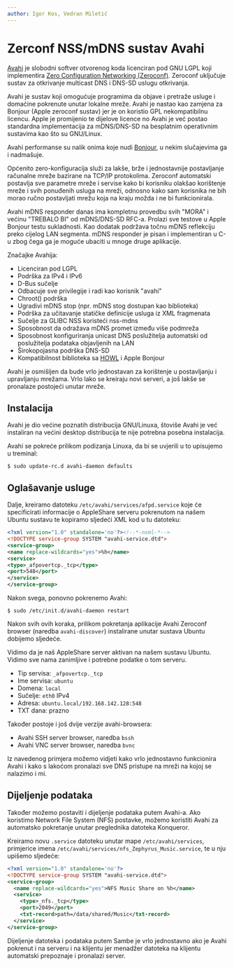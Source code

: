 ```yaml
---
author: Igor Kos, Vedran Miletić
---
```


# Zerconf NSS/mDNS sustav Avahi

[Avahi](https://www.avahi.org/) je slobodni softver otvorenog koda licenciran pod GNU LGPL koji implementira [Zero Configuration Networking (Zeroconf)](http://www.zeroconf.org/). Zeroconf uključuje sustav za otkrivanje multicast DNS i DNS-SD uslugu otkrivanja.

Avahi je sustav koji omogućuje programima da objave i pretraže usluge i domaćine pokrenute unutar lokalne mreže. Avahi je nastao kao zamjena za Bonjour (Apple zeroconf sustav) jer je on koristio GPL nekompatibilnu licencu. Apple je promijenio te dijelove licence no Avahi je već postao standardna implementacija za mDNS/DNS-SD na besplatnim operativnim sustavima kao što su GNU/Linux.

Avahi performanse su nalik onima koje nudi [Bonjour](https://developer.apple.com/bonjour/), u nekim slučajevima ga i nadmašuje.

Općenito zero-konfiguracija služi za lakše, brže i jednostavnije postavljanje računalne mreže bazirane na TCP/IP protokolima. Zeroconf automatski postavlja sve parametre mreže i servise kako bi korisniku olakšao korištenje mreže i svih ponuđenih usluga na mreži, odnosno kako sam korisnika ne bih morao ručno postavljati mrežu koja na kraju možda i ne bi funkcionirala.

Avahi mDNS responder danas ima kompletnu provedbu svih "MORA" i većinu "TREBALO BI" od mDNS/DNS-SD RFC-a. Prolazi sve testove u Apple Bonjour testu sukladnosti. Kao dodatak podržava točnu mDNS reflekciju preko cijelog LAN segmenta. mDNS responder je pisan i implementiran u C-u zbog čega ga je moguće ubaciti u mnoge druge aplikacije.

Značajke Avahija:

- Licenciran pod LGPL
- Podrška za IPv4 i IPv6
- D-Bus sučelje
- Odbacuje sve privilegije i radi kao korisnik "avahi"
- Chroot() podrška
- Ugradivi mDNS stop (npr. mDNS stog dostupan kao biblioteka)
- Podrška za učitavanje statičke definicije usluga iz XML fragmenata
- Sučelje za GLIBC NSS koristeći nss-mdns
- Sposobnost da odražava mDNS promet između više podmreža
- Sposobnost konfiguriranja unicast DNS poslužitelja automatski od poslužitelja podataka objavljenih na LAN
- Širokopojasna podrška DNS-SD
- Kompatibilnost biblioteka sa [HOWL](https://0pointer.de/blog/projects/howl.html) i Apple Bonjour

Avahi je osmišljen da bude vrlo jednostavan za korištenje u postavljanju i upravljanju mrežama. Vrlo lako se kreiraju novi serveri, a još lakše se pronalaze postojeći unutar mreže.

## Instalacija

Avahi je dio većine poznatih distribucija GNU/Linuxa, štoviše Avahi je već instaliran na većini desktop distribucija te nije potrebna posebna instalacija.

Avahi se pokreće prilikom podizanja Linuxa, da bi se uvjerili u to upisujemo u treminal:

``` shell
$ sudo update-rc.d avahi-daemon defaults
```

## Oglašavanje usluge

Dalje, kreiramo datoteku `/etc/avahi/services/afpd.service` koje će specificirati informacije o AppleShare serveru pokrenutom na našem Ubuntu sustavu te kopiramo sljedeći XML kod u tu datoteku:

``` xml
<?xml version="1.0" standalone='no'?><!--*-nxml-*-->
<!DOCTYPE service-group SYSTEM "avahi-service.dtd">
<service-group>
<name replace-wildcards="yes">%h</name>
<service>
<type>_afpovertcp._tcp</type>
<port>548</port>
</service>
</service-group>
```

Nakon svega, ponovno pokrenemo Avahi:

``` shell
$ sudo /etc/init.d/avahi-daemon restart
```

Nakon svih ovih koraka, prilikom pokretanja aplikacije Avahi Zeroconf browser (naredba `avahi-discover`) instalirane unutar sustava Ubuntu dobijemo sljedeće.

Vidimo da je naš AppleShare server aktivan na našem sustavu Ubuntu. Vidimo sve nama zanimljive i potrebne podatke o tom serveru.

- Tip servisa: `_afpovertcp._tcp`
- Ime servisa: `ubuntu`
- Domena: `local`
- Sučelje: `eth0` IPv4
- Adresa: `ubuntu.local/192.168.142.128:548`
- TXT dana: prazno

Također postoje i još dvije verzije avahi-browsera:

- Avahi SSH server browser, naredba `bssh`
- Avahi VNC server browser, naredba `bvnc`

Iz navedenog primjera možemo vidjeti kako vrlo jednostavno funkcionira Avahi i kako s lakoćom pronalazi sve DNS pristupe na mreži na kojoj se nalazimo i mi.

## Dijeljenje podataka

Također možemo postaviti i dijeljenje podataka putem Avahi-a. Ako koristimo Network File System (NFS) postavke, možemo koristiti Avahi za automatsko pokretanje unutar preglednika datoteka Konqueror.

Kreiramo novu `.service` datoteku unutar mape `/etc/avahi/services`, primjerice imena `/etc/avahi/services/nfs_Zephyrus_Music.service`, te u nju upišemo sljedeće:

``` xml
<?xml version="1.0" standalone='no'?>
<!DOCTYPE service-group SYSTEM "avahi-service.dtd">
<service-group>
  <name replace-wildcards="yes">NFS Music Share on %h</name>
  <service>
    <type>_nfs._tcp</type>
    <port>2049</port>
    <txt-record>path=/data/shared/Music</txt-record>
  </service>
</service-group>
```

Dijeljenje datoteka i podataka putem Sambe je vrlo jednostavno ako je Avahi pokrenut i na serveru i na klijentu jer menadžer datoteka na klijentu automatski prepoznaje i pronalazi server.
